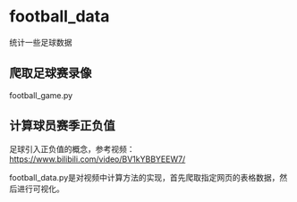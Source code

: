 # football_data
统计一些足球数据

## 爬取足球赛录像

football_game.py

## 计算球员赛季正负值

足球引入正负值的概念，参考视频：https://www.bilibili.com/video/BV1kYBBYEEW7/

football_data.py是对视频中计算方法的实现，首先爬取指定网页的表格数据，然后进行可视化。
